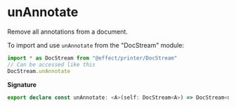 # unAnnotate

Remove all annotations from a document.

To import and use `unAnnotate` from the "DocStream" module:

```ts
import * as DocStream from "@effect/printer/DocStream"
// Can be accessed like this
DocStream.unAnnotate
```

**Signature**

```ts
export declare const unAnnotate: <A>(self: DocStream<A>) => DocStream<never>
```
